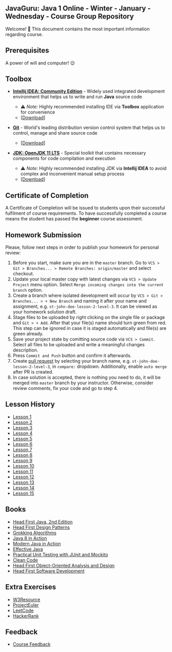 ## JavaGuru: Java 1 Online - Winter - January - Wednesday - Course Group Repository

Welcome! 👋 This document contains the most important information regarding course.


## Prerequisites

A power of will and computer! 😉


## Toolbox

* **[Intellij IDEA: Community Edition](https://www.jetbrains.com/idea/)** - Widely used integrated development environment that helps us to write and run **Java** source code

  * ⚠️ *Note:* Highly recommended installing IDE via **Toolbox** application for convenience
  * [[Download](https://www.jetbrains.com/toolbox-app/download)]

* **[Git](https://git-scm.com/)** - World's leading distribution version control system that helps us to control, manage and share source code

  * [[Download](https://git-scm.com/download)]

* **[JDK: OpenJDK 11 LTS](https://adoptopenjdk.net)** - Special toolkit that contains necessary components for code compilation and execution

  * ⚠️ *Note:* Highly recommended installing JDK via **Intellij IDEA** to avoid complex and inconvenient manual setup process
  * [[Download](https://adoptopenjdk.net)]

## Certificate of Completion

A Certificate of Completion will be issued to students upon their successful fulfilment of course requirements. To have successfully completed a course means the student has passed the **beginner** course assessment.

## Homework Submission

Please, follow next steps in order to publish your homework for personal review:
1. Before you start, make sure you are in the `master` branch. Go to `VCS > Git > Branches... > Remote Branches: origin/master` and select checkout.
2. Update your local master copy with latest changes via `VCS > Update Project` menu option. Select `Merge incoming changes into the current branch` option.
3. Create a branch where isolated development will occur by `VCS > Git > Branches... > + New Branch` and naming it after your name and assignment, e.g. `st-john-doe-lesson-2-level-3`. It can be viewed as your homework solution draft.
4. Stage files to be uploaded by right clicking on the single file or package and `Git > + Add`. After that your file(s) name should turn green from red. This step can be ignored in case it is staged automatically and file(s) are green already.
5. Save your project state by comitting source code via `VCS > Commit`. Select all files to be uploaded and write a meaningful changes description.
6. Press `Commit and Push` button and confirm it afterwards.
7. Create [pull request](https://github.com/konstantins-buts/jg-java-1-online-winter-january-wednesday-2021/compare) by selecting your branch name, e.g. `st-john-doe-lesson-2-level-3`, in `compare:` dropdown. Additionally, enable `auto merge` after PR is created.
8. In case solution is accepted, there is nothing you need to do, it will be merged into `master` branch by your instructor. Otherwise, consider review comments, fix your code and go to step 4.


## Lesson History

* [Lesson 1](https://www.youtube.com/watch?v=WmvQCj46l18)
* [Lesson 2](https://www.youtube.com/watch?v=IW3L8hhsTfc)
* [Lesson 3](https://www.youtube.com/watch?v=hCMhEuqE50Q)
* [Lesson 4](https://www.youtube.com/watch?v=Se4U-s3H5Ko)
* [Lesson 5](https://www.youtube.com/watch?v=Y_itX0SejLU)
* [Lesson 6](https://www.youtube.com/watch?v=KyRHvXgAP-U)
* [Lesson 7](https://www.youtube.com/watch?v=YdHjGz1tQIg)
* [Lesson 8](https://www.youtube.com/watch?v=Z4gISjyBE1o)
* [Lesson 9](https://www.youtube.com/watch?v=XOtl7sUjGHo)
* [Lesson 10](https://www.youtube.com/watch?v=qi3MYrkVSS0)
* [Lesson 11](https://www.youtube.com/watch?v=eHmSl7HlpLQ)
* [Lesson 12](https://www.youtube.com/watch?v=jFJpTKEXMnY)
* [Lesson 13](https://www.youtube.com/watch?v=ZoUXC_CGnM4)
* [Lesson 14](https://www.youtube.com/watch?v=XxKnmqVACak)
* [Lesson 15](https://www.youtube.com/watch?v=nF48Y66rH2o)

## Books

* [Head First Java, 2nd Edition](https://isbnsearch.org/isbn/9780596009205)
* [Head First Design Patterns](https://isbnsearch.org/isbn/9780596007126)
* [Grokking Algorithms](https://isbnsearch.org/isbn/9781617292231)
* [Java 8 in Action](https://isbnsearch.org/isbn/9781617291999)
* [Modern Java in Action](https://isbnsearch.org/isbn/9781617293566)
* [Effective Java](https://isbnsearch.org/isbn/9780134685991)
* [Practical Unit Testing with JUnit and Mockito](https://isbnsearch.org/isbn/9788393489398)
* [Clean Code](https://isbnsearch.org/isbn/9780132350884)
* [Head First Object-Oriented Analysis and Design](https://isbnsearch.org/isbn/9780596008673)
* [Head First Software Development](https://isbnsearch.org/isbn/9780596527358)

## Extra Exercises

* [W3Resource](https://www.w3resource.com/java-exercises/)
* [ProjectEuler](https://projecteuler.net/)
* [LeetCode](https://leetcode.com/)
* [HackerRank](https://www.hackerrank.com/)

## Feedback

* [Course Feedback](https://forms.gle/31RFvegLiFakVDbh6)
